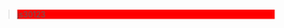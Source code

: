 <!--
 * @Descripttion: Spicy chicken
 * @Author: YuShu Xiao
 * @Date: 2023-02-03 23:32:20
 * @LastEditors: YuShu Xiao
 * @LastEditTime: 2023-02-13 14:00:11
-->
<style>
.example{
    background-color:red;
}
</style>
><div class="example">js30123</div>